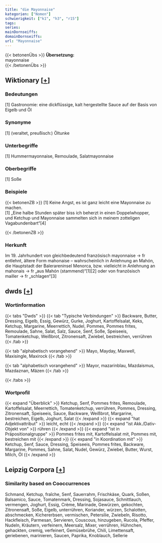 ```yaml
---
title: "die Mayonnaise"
kategorien: ["Nomen"]
schwierigkeit: ["k1", "h3", "r15"]
tags:
series:
mainDornseiffs:
domainDornseiffs:
url: "Mayonnaise"
---
```


{{< betonenÜbs >}}
**Übersetzung:**  
mayonnaise  
{{< /betonenÜbs >}}

## Wiktionary [[+](https://de.wiktionary.org/wiki/Mayonnaise)]

### Bedeutungen
[1] Gastronomie: eine dickflüssige, kalt hergestellte Sauce auf der Basis von Eigelb und Öl  

### Synonyme
[1] (veraltet, preußisch:) Öltunke  

### Unterbegriffe
[1] Hummermayonnaise, Remoulade, Salatmayonnaise  

### Oberbegriffe
[1] Soße  

### Beispiele
{{< betonenZB >}}
[1] Keine Angst, es ist ganz leicht eine Mayonnaise zu machen.  
[1] „Eine halbe Stunden später biss ich beherzt in einen Doppelwhopper, und Ketchup und Mayonnaise sammelten sich in meinem zotteligen Vagabundenbart“[4]  

{{< /betonenZB >}}
### Herkunft
Im 19. Jahrhundert von gleichbedeutend französisch mayonnaise → fr entlehnt, ältere Form mahonaise – wahrscheinlich in Anlehnung an Mahón, die Hauptstadt der Balerareninsel Menorca, bzw. vielleicht in Anlehnung an mahonais → fr „aus Mahón (stammend)“[1][2] oder von französisch mailler → fr „schlagen“[3]  



## dwds [[+](https://www.dwds.de/wb/Mayonnaise)]

### Wortinformation
{{< tabs "Dwds" >}}
{{< tab "Typische Verbindungen" >}}
Backware, Butter, Dressing, Eigelb, Essig, Gewürz, Gurke, Joghurt, Kartoffelsalat, Keks, Ketchup, Margarine, Meerrettich, Nudel, Pommes, Pommes frites, Remoulade, Sahne, Salat, Salz, Sauce, Senf, Soße, Speiseeis, Tomatenketchup, Weißbrot, Zitronensaft, Zwiebel, bestreichen, verrühren
{{< /tab >}}

{{< tab "alphabetisch vorangehend" >}}
Mayo, Mayday, Maxwell, Maxisingle, Maxirock
{{< /tab >}}

{{< tab "alphabetisch vorangehend" >}}
Mayor, mazarinblau, Mazdaismus, Mazdaznan, Mäzen
{{< /tab >}}

{{< /tabs >}}

### Wortprofil
{{< expand "Überblick" >}} Ketchup, Senf, Pommes frites, Remoulade, Kartoffelsalat, Meerrettich, Tomatenketchup, verrühren, Pommes, Dressing, Zitronensaft, Speiseeis, Sauce, Backware, Weißbrot, Margarine, bestreichen, Eigelb, Joghurt, Salat {{< /expand >}}
{{< expand "hat Adjektivattribut" >}} leicht, echt {{< /expand >}}
{{< expand "ist Akk./Dativ-Objekt von" >}} rühren {{< /expand >}}
{{< expand "ist in Präpositionalgruppe" >}} Pommes frites mit, Kartoffelsalat mit, Pommes mit, bestreichen mit {{< /expand >}}
{{< expand "in Koordination mit" >}} Ketchup, Senf, Sauce, Dressing, Speiseeis, Pommes frites, Backware, Margarine, Pommes, Sahne, Salat, Nudel, Gewürz, Zwiebel, Butter, Wurst, Milch, Öl {{< /expand >}}

## Leipzig Corpora [[+](https://corpora.uni-leipzig.de/en/res?word=Mayonnaise&corpusId=deu_newscrawl-public_2018)]


### Similarity based on Cooccurrences
Schmand, Ketchup, fraîche, Senf, Sauerrahm, Frischkäse, Quark, Soßen, Balsamico, Sauce, Tomatenmark, Dressing, Sojasauce, Schnittlauch, vermengen, Joghurt, Essig, Crème, Marinade, Gewürzen, gekochten, Zitronensaft, Soße, Eigelb, unterrühren, Koriander, würzen, Schalotten, abschmecken, Kichererbsen, vermischen, Petersilie, Zwiebeln, Risotto, Hackfleisch, Parmesan, Servieren, Couscous, hinzugeben, Rucola, Pfeffer, Nudeln, Kräutern, verfeinern, Meersalz, Mixer, verrühren, Hühnchen, gehackten, cremig, verfeinert, Gemüsebrühe, Chili, Limettensaft, geriebenen, marinieren, Saucen, Paprika, Knoblauch, Sellerie

